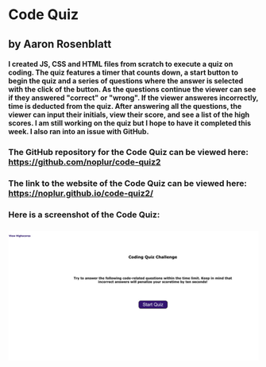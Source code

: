 # Code Quiz
## by Aaron Rosenblatt
#### I created JS, CSS and HTML files from scratch to execute a quiz on coding. The quiz features a timer that counts down, a start button to begin the quiz and a series of questions where the answer is selected with the click of the button. As the questions continue the viewer can see if they answered "correct" or "wrong". If the viewer answeres incorrectly, time is deducted from the quiz. After answering all the questions, the viewer can input their initials, view their score, and see a list of the high scores. I am still working on the quiz but I hope to have it completed this week. I also ran into an issue with GitHub. 

### The GitHub repository for the Code Quiz can be viewed here: https://github.com/noplur/code-quiz2

### The link to the website of the Code Quiz can be viewed here: https://noplur.github.io/code-quiz2/

### Here is a screenshot of the Code Quiz:
### ![](./assets/images/codequiz-screenshot.jpg)